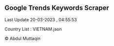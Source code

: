 

## Google Trends Keywords Scraper 
 
Last Update 20-03-2023 , 04:55:53

Country List :
VIETNAM.json



© Abdul Muttaqin 

